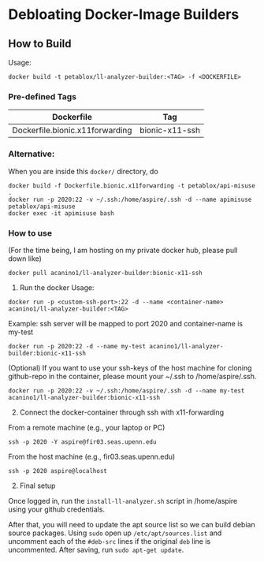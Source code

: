 # Debloating Docker-Image Builders

## How to Build

Usage:
```
docker build -t petablox/ll-analyzer-builder:<TAG> -f <DOCKERFILE>
```

### Pre-defined Tags

| Dockerfile | Tag |
| --- | --- |
| Dockerfile.bionic.x11forwarding | bionic-x11-ssh |

### Alternative:

When you are inside this `docker/` directory, do

```
docker build -f Dockerfile.bionic.x11forwarding -t petablox/api-misuse .
docker run -p 2020:22 -v ~/.ssh:/home/aspire/.ssh -d --name apimisuse petablox/api-misuse
docker exec -it apimisuse bash
```

### How to use

(For the time being, I am hosting on my private docker hub, please pull down like)

```
docker pull acanino1/ll-analyzer-builder:bionic-x11-ssh
```

1. Run the docker
Usage:
```
docker run -p <custom-ssh-port>:22 -d --name <container-name> acanino1/ll-analyzer-builder:<TAG>
```

Example: ssh server will be mapped to port 2020 and container-name is my-test
```
docker run -p 2020:22 -d --name my-test acanino1/ll-analyzer-builder:bionic-x11-ssh
```

(Optional) If you want to use your ssh-keys of the host machine for cloning github-repo in the container,
please mount your ~/.ssh to /home/aspire/.ssh.

```
docker run -p 2020:22 -v ~/.ssh:/home/aspire/.ssh -d --name my-test acanino1/ll-analyzer-builder:bionic-x11-ssh
```

2. Connect the docker-container through ssh with x11-forwarding

From a remote machine (e.g., your laptop or PC)
```
ssh -p 2020 -Y aspire@fir03.seas.upenn.edu
```

From the host machine (e.g., fir03.seas.upenn.edu)
```
ssh -p 2020 aspire@localhost
```

2. Final setup

Once logged in, run the `install-ll-analyzer.sh` script in /home/aspire using your github credentials.

After that, you will need to update the apt source list so we can build debian source packages. Using `sudo` open up `/etc/apt/sources.list` and uncomment each of the `#deb-src` lines if the original `deb` line is uncommented. After saving, run `sudo apt-get update`.
